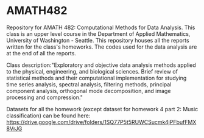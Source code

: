 # AMATH482

Repository for AMATH 482: Computational Methods for Data Analysis. This class is an upper level course in the Department of Applied Mathematics, University of Washington - Seattle. This repository houses all the reports written for the class's homeworks. The codes used for the data analysis are at the end of all the reports.

Class description:"Exploratory and objective data analysis methods applied to the physical, engineering, and biological sciences. Brief review of statistical methods and their computational implementation for studying time series analysis, spectral analysis, filtering methods, principal component analysis, orthogonal mode decomposition, and image processing and compression."

Datasets for all the homework (except dataset for homework 4 part 2: Music classification) can be found here: https://drive.google.com/drive/folders/1SQ77P5t5RUWCSucmk4jPFbufFMX8VrJG

